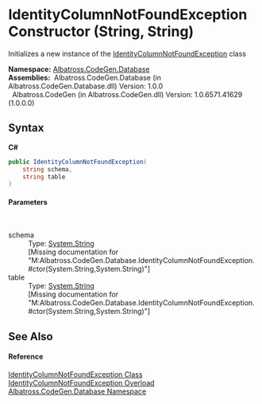 # IdentityColumnNotFoundException Constructor (String, String)
 

Initializes a new instance of the <a href="5A7A6C19.md">IdentityColumnNotFoundException</a> class

**Namespace:**&nbsp;<a href="E11F5D98.md">Albatross.CodeGen.Database</a><br />**Assemblies:**&nbsp;&nbsp;Albatross.CodeGen.Database (in Albatross.CodeGen.Database.dll) Version: 1.0.0<br />&nbsp;&nbsp;Albatross.CodeGen (in Albatross.CodeGen.dll) Version: 1.0.6571.41629 (1.0.0.0)<br />

## Syntax

**C#**<br />
``` C#
public IdentityColumnNotFoundException(
	string schema,
	string table
)
```


#### Parameters
&nbsp;<dl><dt>schema</dt><dd>Type: <a href="http://msdn2.microsoft.com/en-us/library/s1wwdcbf" target="_blank">System.String</a><br />\[Missing <param name="schema"/> documentation for "M:Albatross.CodeGen.Database.IdentityColumnNotFoundException.#ctor(System.String,System.String)"\]</dd><dt>table</dt><dd>Type: <a href="http://msdn2.microsoft.com/en-us/library/s1wwdcbf" target="_blank">System.String</a><br />\[Missing <param name="table"/> documentation for "M:Albatross.CodeGen.Database.IdentityColumnNotFoundException.#ctor(System.String,System.String)"\]</dd></dl>

## See Also


#### Reference
<a href="5A7A6C19.md">IdentityColumnNotFoundException Class</a><br /><a href="E28E054C.md">IdentityColumnNotFoundException Overload</a><br /><a href="E11F5D98.md">Albatross.CodeGen.Database Namespace</a><br />